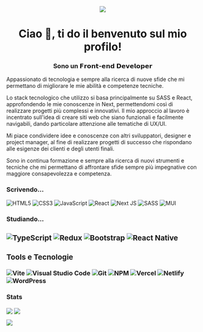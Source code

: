 <p align="center"><img src="https://media.tenor.com/0jWydtIVg6wAAAAC/independence-day-jeff-goldblum.gif"></p>

<h1 align="center">Ciao 👋, ti do il benvenuto sul mio profilo!</h1>
<h3 align="center">Sono un 𝗙𝗿𝗼𝗻𝘁-𝗲𝗻𝗱 𝗗𝗲𝘃𝗲𝗹𝗼𝗽𝗲𝗿</h3>

Appassionato di tecnologia e sempre alla ricerca di nuove sfide che mi permettano di migliorare le mie abilità e competenze tecniche. 

Lo stack tecnologico che utilizzo si basa principalmente su SASS e React, approfondendo le mie conoscenze in Next, permettendomi così di realizzare progetti più complessi e innovativi. Il mio approccio al lavoro è incentrato sull'idea di creare siti web che siano funzionali e facilmente navigabili, dando particolare attenzione alle tematiche di UX/UI.

Mi piace condividere idee e conoscenze con altri sviluppatori, designer e project manager, al fine di realizzare progetti di successo che rispondano alle esigenze dei clienti e degli utenti finali.

Sono in continua formazione e sempre alla ricerca di nuovi strumenti e tecniche che mi permettano di affrontare sfide sempre più impegnative con maggiore consapevolezza e competenza. 

<b><h3>Scrivendo...</h3></b>
<span>![HTML5](https://img.shields.io/badge/html5-%23E34F26.svg?style=for-the-badge&logo=html5&logoColor=white)</span>
<span>![CSS3](https://img.shields.io/badge/css3-%231572B6.svg?style=for-the-badge&logo=css3&logoColor=white)</span>
<span>![JavaScript](https://img.shields.io/badge/javascript-%23323330.svg?style=for-the-badge&logo=javascript&logoColor=%23F7DF1E)</span>
<span>![React](https://img.shields.io/badge/react-%2320232a.svg?style=for-the-badge&logo=react&logoColor=%2361DAFB)</span>
<span>![Next JS](https://img.shields.io/badge/Next-black?style=for-the-badge&logo=next.js&logoColor=white)</span>
<span>![SASS](https://img.shields.io/badge/SASS-hotpink.svg?style=for-the-badge&logo=SASS&logoColor=white)</span>
<span>![MUI](https://img.shields.io/badge/MUI-%230081CB.svg?style=for-the-badge&logo=mui&logoColor=white)</span>

<b><h3>Studiando... <h3></b>
<span>![TypeScript](https://img.shields.io/badge/typescript-%23007ACC.svg?style=for-the-badge&logo=typescript&logoColor=white)</span>
<span>![Redux](https://img.shields.io/badge/redux-%23593d88.svg?style=for-the-badge&logo=redux&logoColor=white)</span>
<span>![Bootstrap](https://img.shields.io/badge/bootstrap-%23563D7C.svg?style=for-the-badge&logo=bootstrap&logoColor=white)</span>
<span>![React Native](https://img.shields.io/badge/react_native-%2320232a.svg?style=for-the-badge&logo=react&logoColor=%2361DAFB)</span>

<b><h3>Tools e Tecnologie</h3></b>
<span>![Vite](https://img.shields.io/badge/vite-%23646CFF.svg?style=for-the-badge&logo=vite&logoColor=white)</span>
<span>![Visual Studio Code](https://img.shields.io/badge/Visual%20Studio%20Code-0078d7.svg?style=for-the-badge&logo=visual-studio-code&logoColor=white)</span>
<span>![Git](https://img.shields.io/badge/git-%23F05033.svg?style=for-the-badge&logo=git&logoColor=white)</span>
<span>![NPM](https://img.shields.io/badge/NPM-%23000000.svg?style=for-the-badge&logo=npm&logoColor=white)</span>
<span>![Vercel](https://img.shields.io/badge/vercel-%23000000.svg?style=for-the-badge&logo=vercel&logoColor=white)</span>
<span>![Netlify](https://img.shields.io/badge/netlify-%23000000.svg?style=for-the-badge&logo=netlify&logoColor=#00C7B7)</span>
<span>![WordPress](https://img.shields.io/badge/WordPress-%23117AC9.svg?style=for-the-badge&logo=WordPress&logoColor=white)</span>
  
<b><h3>Stats</h3></b>
<span><img align="center" src="https://github-readme-stats.vercel.app/api/top-langs/?username=flgisimone&theme=great-gatsby"/></span>
<span><img align="center" src="https://github-readme-stats-sigma-five.vercel.app/api/?username=flgisimone&theme=great-gatsby&line_height=40"/></span>
<p><img align="center" src="https://github-profile-trophy.vercel.app/?username=flgisimone&theme=great-gatsby"/></p>      
<!---
flgisimone/flgisimone is a ✨ special ✨ repository because its `README.md` (this file) appears on your GitHub profile.
You can click the Preview link to take a look at your changes.
--->

